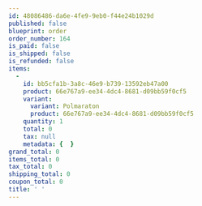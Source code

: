 ```yaml
---
id: 48086486-da6e-4fe9-9eb0-f44e24b1029d
published: false
blueprint: order
order_number: 164
is_paid: false
is_shipped: false
is_refunded: false
items:
  -
    id: bb5cfa1b-3a8c-46e9-b739-13592eb47a00
    product: 66e767a9-ee34-4dc4-8681-d09bb59f0cf5
    variant:
      variant: Polmaraton
      product: 66e767a9-ee34-4dc4-8681-d09bb59f0cf5
    quantity: 1
    total: 0
    tax: null
    metadata: {  }
grand_total: 0
items_total: 0
tax_total: 0
shipping_total: 0
coupon_total: 0
title: ' '
---
```

